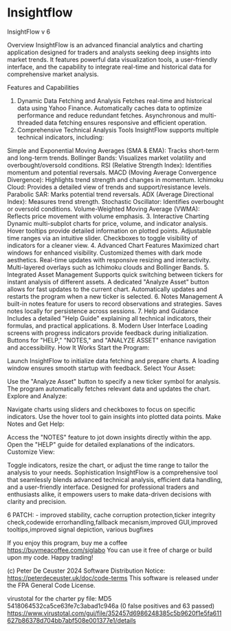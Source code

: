# Insightflow
InsightFlow v 6

Overview
InsightFlow is an advanced financial analytics and charting application designed for traders and analysts seeking deep insights into market trends. It features powerful data visualization tools, a user-friendly interface, and the capability to integrate real-time and historical data for comprehensive market analysis.

Features and Capabilities
1. Dynamic Data Fetching and Analysis
Fetches real-time and historical data using Yahoo Finance.
Automatically caches data to optimize performance and reduce redundant fetches.
Asynchronous and multi-threaded data fetching ensures responsive and efficient operation.
2. Comprehensive Technical Analysis Tools
InsightFlow supports multiple technical indicators, including:

Simple and Exponential Moving Averages (SMA & EMA): Tracks short-term and long-term trends.
Bollinger Bands: Visualizes market volatility and overbought/oversold conditions.
RSI (Relative Strength Index): Identifies momentum and potential reversals.
MACD (Moving Average Convergence Divergence): Highlights trend strength and changes in momentum.
Ichimoku Cloud: Provides a detailed view of trends and support/resistance levels.
Parabolic SAR: Marks potential trend reversals.
ADX (Average Directional Index): Measures trend strength.
Stochastic Oscillator: Identifies overbought or oversold conditions.
Volume-Weighted Moving Average (VWMA): Reflects price movement with volume emphasis.
3. Interactive Charting
Dynamic multi-subplot charts for price, volume, and indicator analysis.
Hover tooltips provide detailed information on plotted points.
Adjustable time ranges via an intuitive slider.
Checkboxes to toggle visibility of indicators for a cleaner view.
4. Advanced Chart Features
Maximized chart windows for enhanced visibility.
Customized themes with dark mode aesthetics.
Real-time updates with responsive resizing and interactivity.
Multi-layered overlays such as Ichimoku clouds and Bollinger Bands.
5. Integrated Asset Management
Supports quick switching between tickers for instant analysis of different assets.
A dedicated "Analyze Asset" button allows for fast updates to the current chart.
Automatically updates and restarts the program when a new ticker is selected.
6. Notes Management
A built-in notes feature for users to record observations and strategies.
Saves notes locally for persistence across sessions.
7. Help and Guidance
Includes a detailed "Help Guide" explaining all technical indicators, their formulas, and practical applications.
8. Modern User Interface
Loading screens with progress indicators provide feedback during initialization.
Buttons for "HELP," "NOTES," and "ANALYZE ASSET" enhance navigation and accessibility.
How It Works
Start the Program:

Launch InsightFlow to initialize data fetching and prepare charts.
A loading window ensures smooth startup with feedback.
Select Your Asset:

Use the "Analyze Asset" button to specify a new ticker symbol for analysis.
The program automatically fetches relevant data and updates the chart.
Explore and Analyze:

Navigate charts using sliders and checkboxes to focus on specific indicators.
Use the hover tool to gain insights into plotted data points.
Make Notes and Get Help:

Access the "NOTES" feature to jot down insights directly within the app.
Open the "HELP" guide for detailed explanations of the indicators.
Customize View:

Toggle indicators, resize the chart, or adjust the time range to tailor the analysis to your needs.
Sophistication
InsightFlow is a comprehensive tool that seamlessly blends advanced technical analysis, efficient data handling, and a user-friendly interface. Designed for professional traders and enthusiasts alike, it empowers users to make data-driven decisions with clarity and precision.
 

6 PATCH: - improved stability, cache corruption protection,ticker integrity check,codewide errorhandling,fallback mecanism,improved GUI,improved tooltips,improved signal depiction, various bugfixes


If you enjoy this program, buy me a coffee https://buymeacoffee.com/siglabo
You can use it free of charge or build upon my code. Happy trading!
 
 
(c) Peter De Ceuster 2024
Software Distribution Notice: https://peterdeceuster.uk/doc/code-terms 
This software is released under the FPA General Code License.
 
  
 virustotal for the charter py file: MD5 5418064532ca5ce63fe7c3abad1c946a
 (0 false positives and 63 passed)
https://www.virustotal.com/gui/file/352457d6986248385c5b9620f1e5fa611627b86378d704bb7abf508e001377e1/details
 
 
 
 
 
 
  